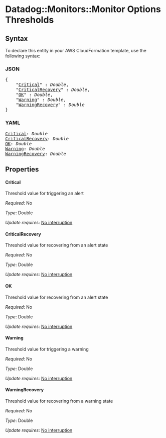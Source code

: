 # Datadog::Monitors::Monitor Options Thresholds

## Syntax

To declare this entity in your AWS CloudFormation template, use the following syntax:

### JSON

<pre>
{
    "<a href="#critical" title="Critical">Critical</a>" : <i>Double</i>,
    "<a href="#criticalrecovery" title="CriticalRecovery">CriticalRecovery</a>" : <i>Double</i>,
    "<a href="#ok" title="OK">OK</a>" : <i>Double</i>,
    "<a href="#warning" title="Warning">Warning</a>" : <i>Double</i>,
    "<a href="#warningrecovery" title="WarningRecovery">WarningRecovery</a>" : <i>Double</i>
}
</pre>

### YAML

<pre>
<a href="#critical" title="Critical">Critical</a>: <i>Double</i>
<a href="#criticalrecovery" title="CriticalRecovery">CriticalRecovery</a>: <i>Double</i>
<a href="#ok" title="OK">OK</a>: <i>Double</i>
<a href="#warning" title="Warning">Warning</a>: <i>Double</i>
<a href="#warningrecovery" title="WarningRecovery">WarningRecovery</a>: <i>Double</i>
</pre>

## Properties

#### Critical

Threshold value for triggering an alert

_Required_: No

_Type_: Double

_Update requires_: [No interruption](https://docs.aws.amazon.com/AWSCloudFormation/latest/UserGuide/using-cfn-updating-stacks-update-behaviors.html#update-no-interrupt)

#### CriticalRecovery

Threshold value for recovering from an alert state

_Required_: No

_Type_: Double

_Update requires_: [No interruption](https://docs.aws.amazon.com/AWSCloudFormation/latest/UserGuide/using-cfn-updating-stacks-update-behaviors.html#update-no-interrupt)

#### OK

Threshold value for recovering from an alert state

_Required_: No

_Type_: Double

_Update requires_: [No interruption](https://docs.aws.amazon.com/AWSCloudFormation/latest/UserGuide/using-cfn-updating-stacks-update-behaviors.html#update-no-interrupt)

#### Warning

Threshold value for triggering a warning

_Required_: No

_Type_: Double

_Update requires_: [No interruption](https://docs.aws.amazon.com/AWSCloudFormation/latest/UserGuide/using-cfn-updating-stacks-update-behaviors.html#update-no-interrupt)

#### WarningRecovery

Threshold value for recovering from a warning state

_Required_: No

_Type_: Double

_Update requires_: [No interruption](https://docs.aws.amazon.com/AWSCloudFormation/latest/UserGuide/using-cfn-updating-stacks-update-behaviors.html#update-no-interrupt)

